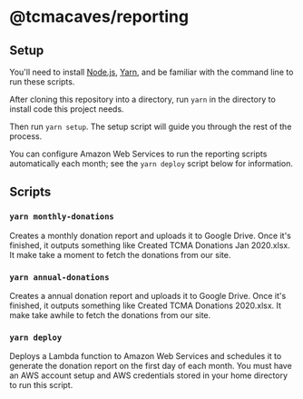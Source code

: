 # @tcmacaves/reporting

## Setup

You'll need to install [Node.js](https://nodejs.org/), [Yarn](https://yarnpkg.com),
and be familiar with the command line to run these scripts.

After cloning this repository into a directory, run `yarn` in the
directory to install code this project needs.

Then run `yarn setup`. The setup script will guide you through the rest of the process.

You can configure Amazon Web Services to run the reporting scripts automatically each
month; see the `yarn deploy` script below for information.

## Scripts

### `yarn monthly-donations`

Creates a monthly donation report and uploads it to Google Drive.
Once it's finished, it outputs something like Created TCMA Donations Jan 2020.xlsx.
It make take a moment to fetch the donations from our site.

### `yarn annual-donations`

Creates a annual donation report and uploads it to Google Drive.
Once it's finished, it outputs something like Created TCMA Donations 2020.xlsx.
It make take awhile to fetch the donations from our site.

### `yarn deploy`

Deploys a Lambda function to Amazon Web Services and schedules it to generate the
donation report on the first day of each month.
You must have an AWS account setup and AWS credentials stored in your
home directory to run this script.
